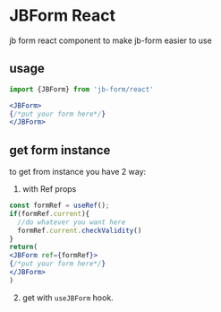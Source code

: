 # JBForm React

jb form react component to make jb-form easier to use

## usage
```jsx
import {JBForm} from 'jb-form/react'

<JBForm>
{/*put your form here*/}
</JBForm>

```
## get form instance

to get from instance you have 2 way:
1. with Ref props
```jsx
const formRef = useRef();
if(formRef.current){
  //do whatever you want here
  formRef.current.checkValidity()
}
return(
<JBForm ref={formRef}>
{/*put your form here*/}
</JBForm>
)

```
2. get with `useJBForm` hook.